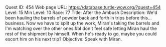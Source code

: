 Quest ID: 454
Web page URL: https://database.turtle-wow.org/?quest=454
Level: 15
Min Level: 10
Race: 77
Title: After the Ambush
Description: We'd been hauling the barrels of powder back and forth in trips before this... business. Now we have to split up the work, Miran's taking the barrels and I'm watching over the other ones.$b$bI don't feel safe letting Miran haul the rest of the shipment by himself. When he's ready to go, maybe you could escort him on his next trip?
Objective: Speak with Miran.
